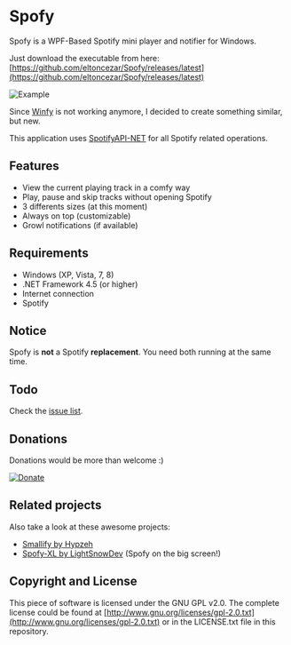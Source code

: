 # Spofy
Spofy is a WPF-Based Spotify mini player and notifier for Windows.

Just download the executable from here: [https://github.com/eltoncezar/Spofy/releases/latest](https://github.com/eltoncezar/Spofy/releases/latest)

![Example](https://raw.githubusercontent.com/eltoncezar/Spofy/master/Spofy/Images/screenshot.png)

Since [Winfy](https://github.com/maximilian-krauss/Winfy) is not working anymore, I decided to create something similar, but new.

This application uses [SpotifyAPI-NET](https://github.com/JohnnyCrazy/SpotifyAPI-NET) for all Spotify related operations.

## Features
* View the current playing track in a comfy way
* Play, pause and skip tracks without opening Spotify
* 3 differents sizes (at this moment)
* Always on top (customizable)
* Growl notifications (if available)

## Requirements
* Windows (XP, Vista, 7, 8)
* .NET Framework 4.5 (or higher)
* Internet connection
* Spotify

## Notice
Spofy is **not** a Spotify **replacement**. You need both running at the same time.

## Todo
Check the [issue list](https://github.com/eltoncezar/Spofy/issues).

## Donations
Donations would be more than welcome :)

[![Donate](https://www.paypalobjects.com/en_US/i/btn/btn_donate_LG.gif)](https://www.paypal.com/cgi-bin/webscr?cmd=_s-xclick&hosted_button_id=LG5F83RGQC256)

## Related projects
Also take a look at these awesome projects:
* [Smallify by Hypzeh](https://github.com/Hypzeh/Smallify)
* [Spofy-XL by LightSnowDev](https://github.com/LightSnowDev/Spofy-XL) (Spofy on the big screen!)


## Copyright and License
This piece of software is licensed under the GNU GPL v2.0. The complete license could be found at [http://www.gnu.org/licenses/gpl-2.0.txt](http://www.gnu.org/licenses/gpl-2.0.txt) or in the LICENSE.txt file in this repository.
